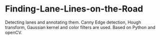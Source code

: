 # Finding-Lane-Lines-on-the-Road
Detecting lanes and annotating them. Canny Edge detection, Hough transform, Gaussian kernel and color filters are used. Based on Python and openCV.
